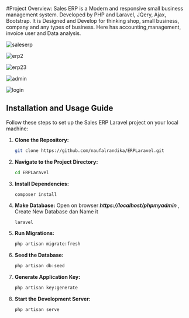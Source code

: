  #Project Overview: 
Sales ERP is a Modern and responsive small business management system. Developed by PHP and Laravel, JQery, Ajax, Bootstrap. It is Designed and Develop for thinking shop, small business, company and any types of business. Here has accounting,management, invoice user and Data analysis.



![saleserp](https://user-images.githubusercontent.com/25568503/65633659-6b83d580-dffe-11e9-90f4-a1083e094165.png)

![erp2](https://user-images.githubusercontent.com/25568503/65633750-9e2dce00-dffe-11e9-9653-6a65086e284e.png)

![erp23](https://user-images.githubusercontent.com/25568503/65633890-e816b400-dffe-11e9-8442-fb977552d5e6.png)

![admin](https://user-images.githubusercontent.com/25568503/65634018-28763200-dfff-11e9-967b-b6ec401147df.png)

![login](https://user-images.githubusercontent.com/25568503/65634125-5fe4de80-dfff-11e9-9639-18255ce948b1.png)


## Installation and Usage Guide

Follow these steps to set up the Sales ERP Laravel project on your local machine:

1. **Clone the Repository:**
   ```bash
   git clone https://github.com/naufalrandika/ERPLaravel.git

2. **Navigate to the Project Directory:**
   ```bash
   cd ERPLaravel

3. **Install Dependencies:**
   ```bash
   composer install

4. **Make Database:**
   Open on browser ***https://localhost/phpmyadmin***
   , Create New Database dan Name it
   ```laravel
   laravel

4. **Run Migrations:**
   ```bash
   php artisan migrate:fresh

5. **Seed the Database:**
   ```bash
   php artisan db:seed

6. **Generate Application Key:**
   ```bash
   php artisan key:generate

1. **Start the Development Server:**
   ```bash
   php artisan serve



